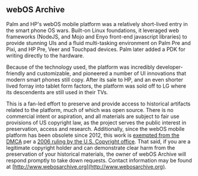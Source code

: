 ## webOS Archive

Palm and HP's webOS mobile platform was a relatively short-lived entry in the smart phone OS wars. Built-on Linux foundations, it leveraged web frameworks (NodeJS, and Mojo and Enyo front-end javascript libraries) to provide stunning UIs and a fluid multi-tasking environment on Palm Pre and Pixi, and HP Pre, Veer and Touchpad devices. Palm later added a PDK for writing directly to the hardware. 

Because of the technology used, the platform was incredibly developer-friendly and customizable, and pioneered a number of UI innovations that modern smart phones still copy. After its sale to HP, and an even shorter lived forray into tablet form factors, the platform was sold off to LG where its descendents are still used in their TVs.

This is a fan-led effort to preserve and provide access to historical artifacts related to the platform, much of which was open source. There is no commercial intent or aspiration, and all materials are subject to fair use provisions of US copyright law, as the project serves the public interest in preservation, access and research. Additionally, since the webOS mobile platform has been obsolete since 2012, this work is [exempted from the DMCA](https://www.copyright.gov/1201/docs/1201_recommendation.pdf) per a [2006 ruling by the U.S. Copyright office](https://www.copyright.gov/1201/docs/librarian_statement_01.html). That said, if you are a legitimate copyright holder and can demonstrate clear harm from the preservation of your historical materials, the owner of webOS Archive will respond promptly to take down requests. Contact information may be found at [http://www.webosarchive.org](http://www.webosarchive.org).
